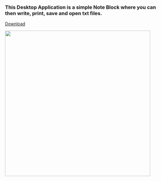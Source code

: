 <h3>
  This Desktop Application is a simple Note Block where you can then write, print, save and open txt files.
</h3>

<a href="/setup.exe" download> Download

<p align="left">
  <img src="https://user-images.githubusercontent.com/52591976/79241042-cb46ae80-7e72-11ea-83b5-f84ec27ac853.png"width =480/>
</p>

